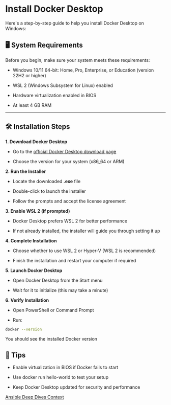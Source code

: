 # Install Docker Desktop

Here's a step-by-step guide to help you install Docker Desktop on Windows:

## 🖥️ System Requirements
Before you begin, make sure your system meets these requirements:

* Windows 10/11 64-bit: Home, Pro, Enterprise, or Education (version 22H2 or higher)

* WSL 2 (Windows Subsystem for Linux) enabled

* Hardware virtualization enabled in BIOS

* At least 4 GB RAM

---

## 🛠️ Installation Steps
**1. Download Docker Desktop**
* Go to the [official Docker Desktop download page](https://docs.docker.com/desktop/setup/install/windows-install/)

* Choose the version for your system (x86_64 or ARM)

**2. Run the Installer**
* Locate the downloaded **.exe** file

* Double-click to launch the installer

* Follow the prompts and accept the license agreement

**3. Enable WSL 2 (if prompted)**
* Docker Desktop prefers WSL 2 for better performance

* If not already installed, the installer will guide you through setting it up

**4. Complete Installation**
* Choose whether to use WSL 2 or Hyper-V (WSL 2 is recommended)

* Finish the installation and restart your computer if required

**5. Launch Docker Desktop**
* Open Docker Desktop from the Start menu

* Wait for it to initialize (this may take a minute)

**6. Verify Installation**
* Open PowerShell or Command Prompt

* Run:

 ``` bash
 docker --version
 ``` 
 You should see the installed Docker version

## 🧠 Tips
* Enable virtualization in BIOS if Docker fails to start

* Use docker run hello-world to test your setup

* Keep Docker Desktop updated for security and performance

[Ansible Deep Dives Context](./README.md)